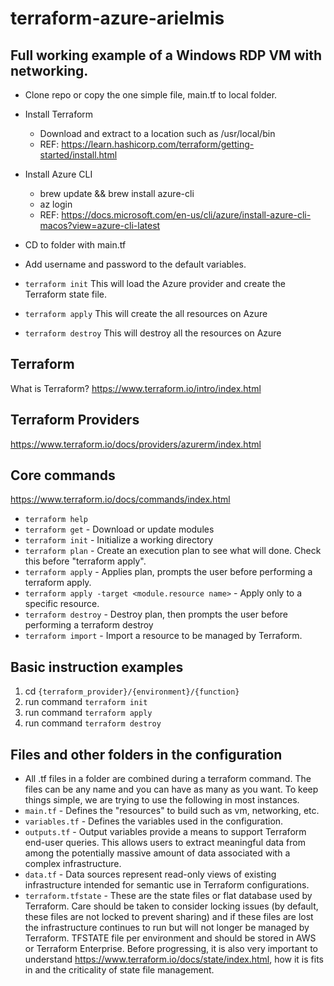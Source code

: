 # terraform-azure-arielmis

## Full working example of a Windows RDP VM with networking.

* Clone repo or copy the one simple file, main.tf to local folder.

* Install Terraform
  * Download and extract to a location such as /usr/local/bin
  * REF: https://learn.hashicorp.com/terraform/getting-started/install.html

* Install Azure CLI
  * brew update && brew install azure-cli
  * az login
  * REF: https://docs.microsoft.com/en-us/cli/azure/install-azure-cli-macos?view=azure-cli-latest

* CD to folder with main.tf

* Add username and password to the default variables.

* `terraform init`
This will load the Azure provider and create the Terraform state file.

* `terraform apply`
This will create the all resources on Azure

* `terraform destroy`
This will destroy all the resources on Azure



## Terraform
What is Terraform?
https://www.terraform.io/intro/index.html

## Terraform Providers
https://www.terraform.io/docs/providers/azurerm/index.html

## Core commands
https://www.terraform.io/docs/commands/index.html
* `terraform help`
* `terraform get` - Download or update modules
* `terraform init` - Initialize a working directory
* `terraform plan` - Create an execution plan to see what will done. Check this before "terraform apply".
* `terraform apply` - Applies plan, prompts the user before performing a terraform apply.
* `terraform apply -target <module.resource name>` - Apply only to a specific resource.
* `terraform destroy` - Destroy plan, then prompts the user before performing a terraform destroy
* `terraform import`  - Import a resource to be managed by Terraform.

## Basic instruction examples
1. cd `{terraform_provider}/{environment}/{function}`
2. run command `terraform init`
3. run command `terraform apply`
4. run command `terraform destroy`

## Files and other folders in the configuration
* All .tf files in a folder are combined during a terraform command. The files can be any name and you can have as many as you want. To keep things simple, we are trying to use the following in most instances.
* `main.tf` - Defines the "resources" to build such as vm, networking, etc.
* `variables.tf` - Defines the variables used in the configuration.
* `outputs.tf` - Output variables provide a means to support Terraform end-user queries. This allows users to extract meaningful data from among the potentially massive amount of data associated with a complex infrastructure.
* `data.tf` - Data sources represent read-only views of existing infrastructure intended for semantic use in Terraform configurations.
* `terraform.tfstate` - These are the state files or flat database used by Terraform. Care should be taken to consider locking issues (by default, these files are not locked to prevent sharing) and if these files are lost the infrastructure continues to run but will not longer be managed by Terraform. TFSTATE file per environment and should be stored in AWS or Terraform Enterprise. Before progressing, it is also very important to understand https://www.terraform.io/docs/state/index.html, how it is fits in and the criticality of state file management.
